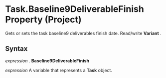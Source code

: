 
# Task.Baseline9DeliverableFinish Property (Project)

Gets or sets the task baseline9 deliverables finish date. Read/write  **Variant** .


## Syntax

 _expression_ . **Baseline9DeliverableFinish**

 _expression_ A variable that represents a **Task** object.

